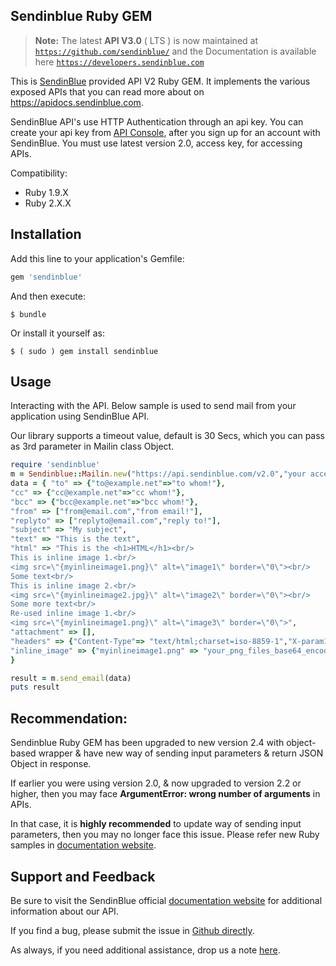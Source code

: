## Sendinblue Ruby GEM

> **Note:** The latest **API V3.0** ( LTS ) is now maintained at <code>https://github.com/sendinblue/</code> and the Documentation is available here <code>https://developers.sendinblue.com</code>

This is [SendinBlue](https://www.sendinblue.com) provided API V2 Ruby GEM. It implements the various exposed APIs that you can read more about on https://apidocs.sendinblue.com.

SendinBlue API's use HTTP Authentication through an api key. You can create your api key from [API Console](https://my.sendinblue.com/advanced/apikey), after you sign up for an account with SendinBlue. You must use latest version 2.0, access key, for accessing APIs.

Compatibility:

 - Ruby 1.9.X
 - Ruby 2.X.X

## Installation

Add this line to your application's Gemfile:

```ruby
gem 'sendinblue'
```

And then execute:

    $ bundle

Or install it yourself as:

    $ ( sudo ) gem install sendinblue


## Usage

Interacting with the API.
Below sample is used to send mail from your application using SendinBlue API.

Our library supports a timeout value, default is 30 Secs, which you can pass as 3rd parameter in Mailin class Object.

```ruby
require 'sendinblue'
m = Sendinblue::Mailin.new("https://api.sendinblue.com/v2.0","your access key",5)	#Optional parameter: Timeout in Secs
data = { "to" => {"to@example.net"=>"to whom!"},
"cc" => {"cc@example.net"=>"cc whom!"},
"bcc" => {"bcc@example.net"=>"bcc whom!"},
"from" => ["from@email.com","from email!"],
"replyto" => ["replyto@email.com","reply to!"],
"subject" => "My subject",
"text" => "This is the text",
"html" => "This is the <h1>HTML</h1><br/>
This is inline image 1.<br/>
<img src=\"{myinlineimage1.png}\" alt=\"image1\" border=\"0\"><br/>
Some text<br/>
This is inline image 2.<br/>
<img src=\"{myinlineimage2.jpg}\" alt=\"image2\" border=\"0\"><br/>
Some more text<br/>
Re-used inline image 1.<br/>
<img src=\"{myinlineimage1.png}\" alt=\"image3\" border=\"0\">",
"attachment" => [],
"headers" => {"Content-Type"=> "text/html;charset=iso-8859-1","X-param1"=> "value1", "X-param2"=> "value2","X-Mailin-custom"=>"my custom value", "X-Mailin-IP"=> "102.102.1.2", "X-Mailin-Tag" => "My tag"},
"inline_image" => {"myinlineimage1.png" => "your_png_files_base64_encoded_chunk_data","myinlineimage2.jpg" => "your_jpg_files_base64_encoded_chunk_data"}
}

result = m.send_email(data)
puts result
```

## Recommendation:

Sendinblue Ruby GEM has been upgraded to new version 2.4 with object-based wrapper & have new way of sending input parameters & return JSON Object in response.

If earlier you were using version 2.0, & now upgraded to version 2.2 or higher, then you may face **ArgumentError: wrong number of arguments** in APIs.

In that case, it is **highly recommended** to update way of sending input parameters, then you may no longer face this issue.
Please refer new Ruby samples in [documentation website](https://apidocs.sendinblue.com).

## Support and Feedback

Be sure to visit the SendinBlue official [documentation website](https://apidocs.sendinblue.com) for additional information about our API.

If you find a bug, please submit the issue in [Github directly](https://github.com/mailin-api/mailin-api-ruby/issues).

As always, if you need additional assistance, drop us a note [here](https://apidocs.sendinblue.com/support/).
